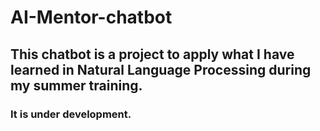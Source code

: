 # AI-Mentor-chatbot
## This chatbot is a project to apply what I have learned in Natural Language Processing during my summer training.
### It is under development.
